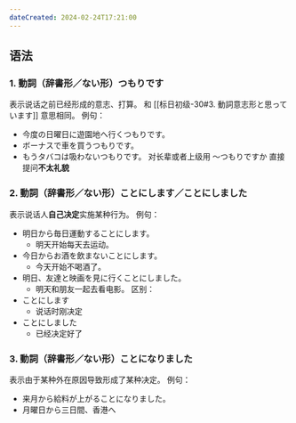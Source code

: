 ```yaml
---
dateCreated: 2024-02-24T17:21:00
---
```

## 语法
### 1. 動詞（辞書形／ない形）つもりです
表示说话之前已经形成的意志、打算。
和 [[标日初级-30#3. 動詞意志形と思っています]] 意思相同。
例句：
- 今度の日曜日に遊園地へ行くつもりです。
- ボーナスで車を買うつもりです。
- もうタバコは吸わないつもりです。
对长辈或者上级用 ～つもりですか 直接提问**不太礼貌**
### 2. 動詞（辞書形／ない形）ことにします／ことにしました
表示说话人**自己决定**实施某种行为。
例句：
- 明日から毎日運動することにします。
	- 明天开始每天去运动。
- 今日からお酒を飲まないことにします。
	- 今天开始不喝酒了。
- 明日、友達と映画を見に行くことにしました。
	- 明天和朋友一起去看电影。
区别：
- ことにします
	- 说话时刚决定
- ことにしました
	- 已经决定好了
### 3. 動詞（辞書形／ない形）ことになりました
表示由于某种外在原因导致形成了某种决定。
例句：
- 来月から給料が上がることになりました。
- 月曜日から三日間、香港へ